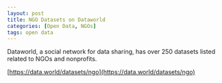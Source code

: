 ```yaml
---
layout: post
title: NGO Datasets on Dataworld
categories: [Open Data, NGOs]
tags: open data
---
```


Dataworld, a social network for data sharing, has over 250 datasets listed related to NGOs and nonprofits. 

[https://data.world/datasets/ngo](https://data.world/datasets/ngo)
